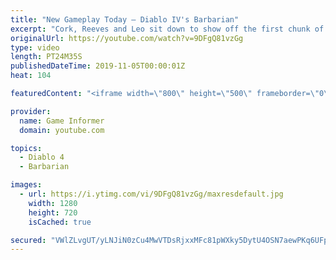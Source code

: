```yaml
---
title: "New Gameplay Today – Diablo IV's Barbarian"
excerpt: "Cork, Reeves and Leo sit down to show off the first chunk of Diablo IV gameplay we captured in our visit to Blizzard for Game Informer's latest cover story, ..."
originalUrl: https://youtube.com/watch?v=9DFgQ81vzGg
type: video
length: PT24M35S
publishedDateTime: 2019-11-05T00:00:01Z
heat: 104

featuredContent: "<iframe width=\"800\" height=\"500\" frameborder=\"0\" src=\"https://www.youtube.com/embed/9DFgQ81vzGg\" allow=\"accelerometer; autoplay; encrypted-media; gyroscope; picture-in-picture\" allowfullscreen></iframe>"

provider:
  name: Game Informer
  domain: youtube.com

topics:
  - Diablo 4
  - Barbarian

images:
  - url: https://i.ytimg.com/vi/9DFgQ81vzGg/maxresdefault.jpg
    width: 1280
    height: 720
    isCached: true

secured: "VWlZLvgUT/yLNJiN0zCu4MwVTDsRjxxMFc81pWXky5DytU4OSN7aewPKq6UFp9hUVTy+LgCUD+x6st7Lc0sGfZPcrnDXND4IqDfwt5eUIwEWk48bT6lB13b5hlgnW9fwugCR1oB/ciGHGN92iqaBTQ3n7+yMcv42miZTKih/CtPmzgoZZ4xYzV/pd5CUDHcJj/NuD75gB0mxCwPzOuDuxkeVZRGW8hWV/hWS7O/mUziVCq24FF9DpxhvgajKc2s/cBZXJXkAadAo+S6VxNITKGihDjbpAmslWvujPkJRXI+IEmNaW112OatX5frbfdF0LFRr6gPhSnuCPYEiOXs7VvjOeO4qVRivL9xsPkKS4iRXO1CwIrLkYqxPdiiZm9es4QOnM2+XfNVxIKrqutkuYAwm889rYkmTUIeiJJcy91XJZo1boH/S4jNRomwnp/jv;o9ftjG766EpFvvmVDVGZoA=="
---
```


